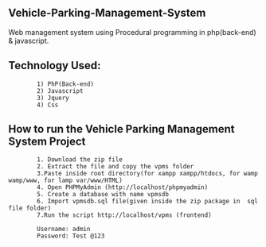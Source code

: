 ## Vehicle-Parking-Management-System
Web management system using Procedural programming in php(back-end) &amp; javascript.

## Technology Used:
            1) PhP(Back-end)
            2) Javascript
            3) Jquery
            4) Css

## How to run the Vehicle Parking Management System Project

            1. Download the zip file
            2. Extract the file and copy the vpms folder
            3.Paste inside root directory(for xampp xampp/htdocs, for wamp wamp/www, for lamp var/www/HTML)
            4. Open PHPMyAdmin (http://localhost/phpmyadmin)
            5. Create a database with name vpmsdb
            6. Import vpmsdb.sql file(given inside the zip package in  sql file folder)
            7.Run the script http://localhost/vpms (frontend)

            Username: admin
            Password: Test @123
